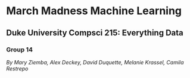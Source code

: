 # March Madness Machine Learning
## Duke University Compsci 215: Everything Data
### Group 14
*By Mary Ziemba, Alex Deckey, David Duquette, Melanie Krassel, Camila Restrepo*
